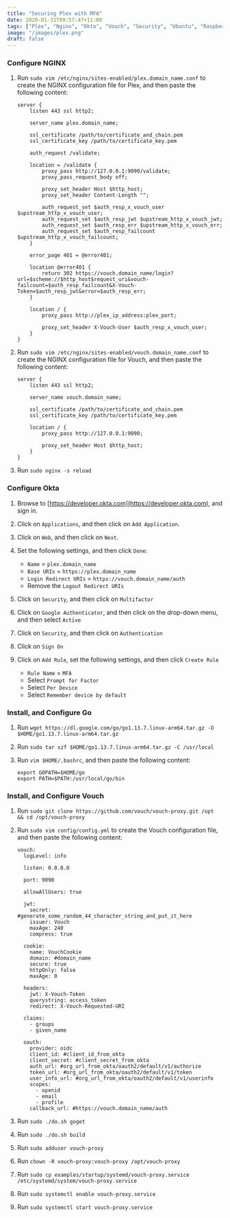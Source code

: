 ```yaml
---
title: "Securing Plex with MFA"
date: 2020-01-31T09:57:47+11:00
tags: ["Plex", "Nginx", "Okta", "Vouch", "Security", "Ubuntu", "Raspberry Pi"]
image: "/images/plex.png"
draft: false
---
```


### Configure NGINX

1. Run `sudo vim /etc/nginx/sites-enabled/plex.domain_name.conf` to create the NGINX configuration file for Plex, and then paste the following content:

   ```
   server {
       listen 443 ssl http2;

       server_name plex.domain_name;

       ssl_certificate /path/to/certificate_and_chain.pem
       ssl_certificate_key /path/to/certificate_key.pem

       auth_request /validate;

       location = /validate {
           proxy_pass http://127.0.0.1:9090/validate;
           proxy_pass_request_body off;

           proxy_set_header Host $http_host;
           proxy_set_header Content-Length "";

           auth_request_set $auth_resp_x_vouch_user $upstream_http_x_vouch_user;
           auth_request_set $auth_resp_jwt $upstream_http_x_vouch_jwt;
           auth_request_set $auth_resp_err $upstream_http_x_vouch_err;
           auth_request_set $auth_resp_failcount $upstream_http_x_vouch_failcount;
       }

       error_page 401 = @error401;

       location @error401 {
           return 302 https://vouch.domain_name/login?url=$scheme://$http_host$request_uri&vouch-failcount=$auth_resp_failcount&X-Vouch-Token=$auth_resp_jwt&error=$auth_resp_err;
       }

       location / {
           proxy_pass http://plex_ip_address:plex_port;

           proxy_set_header X-Vouch-User $auth_resp_x_vouch_user;
       }
   }
   ```

2. Run `sudo vim /etc/nginx/sites-enabled/vouch.domain_name.conf` to create the NGINX configuration file for Vouch, and then paste the following content:

   ```
   server {
       listen 443 ssl http2;

       server_name vouch.domain_name;

       ssl_certificate /path/to/certificate_and_chain.pem
       ssl_certificate_key /path/to/certificate_key.pem

       location / {
           proxy_pass http://127.0.0.1:9090;

           proxy_set_header Host $http_host;
       }
   }
   ```

3. Run `sudo nginx -s reload`

### Configure Okta

1. Browse to [https://developer.okta.com](https://developer.okta.com), and sign in.

2. Click on `Applications`, and then click on `Add Application`.

3. Click on `Web`, and then click on `Next`.

4. Set the following settings, and then click `Done`:

   - `Name` = `plex.domain_name`
   - `Base URIs` = `https://plex.domain_name`
   - `Login Redirect URIs` = `https://vouch.domain_name/auth`
   - Remove the `Logout Redirect URIs`

5. Click on `Security`, and then click on `Multifactor`

6. Click on `Google Authenticator`, and then click on the drop-down menu, and then select `Active`

7. Click on `Security`, and then click on `Authentication`

8. Click on `Sign On`

9. Click on `Add Rule`, set the following settings, and then click `Create Rule`

   - `Rule Name` = `MFA`
   - Select `Prompt for Factor`
   - Select `Per Device`
   - Select `Remember device by default`

### Install, and Configure Go

1. Run `wget https://dl.google.com/go/go1.13.7.linux-arm64.tar.gz -O $HOME/go1.13.7.linux-arm64.tar.gz`

2. Run `sudo tar xzf $HOME/go1.13.7.linux-arm64.tar.gz -C /usr/local`

3. Run `vim $HOME/.bashrc`, and then paste the following content:

   ```
   export GOPATH=$HOME/go
   export PATH=$PATH:/usr/local/go/bin
   ```

### Install, and Configure Vouch

1. Run `sudo git clone https://github.com/vouch/vouch-proxy.git /opt && cd /opt/vouch-proxy`

2. Run `sudo vim config/config.yml` to create the Vouch configuration file, and then paste the following content:

   ```
   vouch:
     logLevel: info

     listen: 0.0.0.0

     port: 9090

     allowAllUsers: true

     jwt:
       secret: #generate_some_random_44_character_string_and_put_it_here
       issuer: Vouch
       maxAge: 240
       compress: true

     cookie:
       name: VouchCookie
       domain: #domain_name
       secure: true
       httpOnly: false
       maxAge: 0

     headers:
       jwt: X-Vouch-Token
       querystring: access_token
       redirect: X-Vouch-Requested-URI

     claims:
       - groups
       - given_name

     oauth:
       provider: oidc
       client_id: #client_id_from_okta
       client_secret: #client_secret_from_okta
       auth_url: #org_url_from_okta/oauth2/default/v1/authorize
       token_url: #org_url_from_okta/oauth2/default/v1/token
       user_info_url: #org_url_from_okta/oauth2/default/v1/userinfo
       scopes:
         - openid
         - email
         - profile
       callback_url: #https://vouch.domain_name/auth
   ```

3. Run `sudo ./do.sh goget`

4. Run `sudo ./do.sh build`

5. Run `sudo adduser vouch-proxy`

6. Run `chown -R vouch-proxy:vouch-proxy /opt/vouch-proxy`

7. Run `sudo cp examples/startup/systemd/vouch-proxy.service /etc/systemd/system/vouch-proxy.service`

8. Run `sudo systemctl enable vouch-proxy.service`

9. Run `sudo systemctl start vouch-proxy.service`
